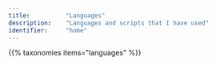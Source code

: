 ```yaml
---
title: 			"Languages"
description:	"Languages and scripts that I have used"
identifier:		"home"
---
```


{{% taxonomies items="languages" %}}